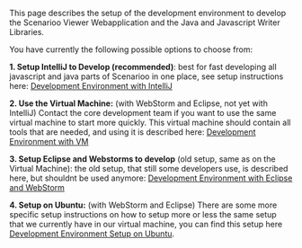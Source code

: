 This page describes the setup of the development environment to develop the Scenarioo Viewer Webapplication and the Java and Javascript Writer Libraries.
 
 You have currently the following possible options to choose from:

**1. Setup IntelliJ to Develop (recommended)**: best for fast developing all javascript and java parts of Scenarioo in one place, see setup instructions here: [Development Environment with IntelliJ](Development-Environment-with-IntelliJ.md)

**2. Use the Virtual Machine:** (with WebStorm and Eclipse, not yet with IntelliJ) Contact the core development team if you want to use the same virtual machine to start more quickly. This virtual machine should contain all tools that are needed, and using it is described here: [Development Environment with VM](Development-Environment-with-VM.md)

**3. Setup Eclipse and Webstorms to develop** (old setup, same as on the Virtual Machine): the old setup, that still some developers use, is described here, but shouldnt be used anymore: [Development Environment with Eclipse and WebStorm](Development-Environment-with-Eclipse-And-WebStorm.md)

**4. Setup on Ubuntu:** (with WebStorm and Eclipse) There are some more specific setup instructions on how to setup more or less the same setup that we currently have in our virtual machine, you can find this setup here [Development Environment Setup on Ubuntu](Development-Environment-Setup-on-Ubuntu.md).
